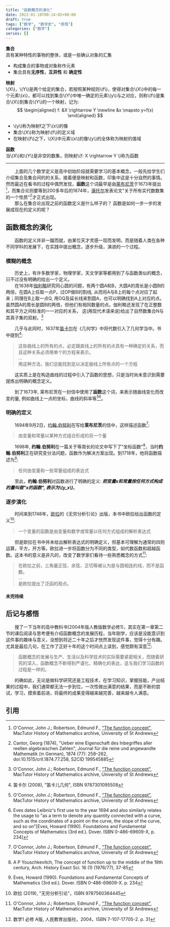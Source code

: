```yaml
---
title: "函数概念的演化"
date: 2022-01-18T00:14:02+08:00
draft: true
tags: ["数学", "数学史", "感悟"]
categories: ["数学"]
series: []
---
```


**集合**  
具有某种特性的事物的整体，或是一些确认对象的汇集  
* 构成集合的事物或对象称作元素  
* 集合具有**无序性**，**互异性** 和 **确定性**  

**映射**  
\\(X\\)，\\(Y\\)是两个给定的集合，若按照某种规则\\(f\\)，使得对集合\\(X\\)中的每一个元素\\(x\\)，都可以找到集合\\(Y\\)中唯一确定的元素\\(y\\)与之对应，则称\\(f\\)是集合\\(X\\)到集合\\(Y\\)的一个映射，记为:  
$$
\begin{aligned}
f: &X \rightarrow Y \newline
&x \mapsto y=f(x)
\end{aligned}
$$
* \\(y\\)称为映射f之下\\(x\\)的像
* 集合\\(X\\)称为映射\\(f\\)的定义域  
* 在映射\\(f\\)之下，\\(X\\)中元素\\(x\\)的像\\(y\\)的全体称为映射的值域

**函数**  
当\\(X\\)和\\(Y\\)是非空的数集，则映射\\(f: X \rightarrow Y \\)称为函数

---

&emsp;&emsp;上面的几个数学定义是高中初始阶段就需要学习的基本概念，一般先给学生们介绍集合及集合间的的关系，接着便是映射和函数，印象中这是十分自然的事情。然而最近在看书的过程中偶然发现，**函数**这个词最早是由[莱布尼茨](https://zh.wikipedia.org/wiki/%E6%88%88%E7%89%B9%E5%BC%97%E9%87%8C%E5%BE%B7%C2%B7%E8%8E%B1%E5%B8%83%E5%B0%BC%E8%8C%A8)于1673年提出[^1]，而集合论则要等到200多年后的1874年，[康托尔](https://zh.wikipedia.org/wiki/%E6%A0%BC%E5%A5%A5%E5%B0%94%E6%A0%BC%C2%B7%E5%BA%B7%E6%89%98%E5%B0%94)发表论文"关于所有实代数数集的一个性质"[^2]才正式出现。  
&emsp;&emsp;那么在集合论出现之前的函数定义是什么样子的？ 函数是如何一步一步的发展成现在的定义的呢？  

## 函数概念的演化
&emsp;&emsp;函数的定义并非一蹴而就，由某位天才灵感一现而发明，而是随着人类在各种不同学科的发展下，在实践中提出概念，逐步升级，演进的一个过程。  

### 模糊的概念
&emsp;&emsp;历史上，有许多数学家，物理学家，天文学家等都用到了与函数类似的概念，只不过没有明确的给出一个定义。  
&emsp;&emsp;在1638年[伽利略](https://zh.wikipedia.org/wiki/%E4%BC%BD%E5%88%A9%E7%95%A5%C2%B7%E4%BC%BD%E5%88%A9%E8%8E%B1)研究同心圆的问题，有两个圆A和B，大圆A的周长是小圆B的两倍，在圆A上任取一点P，过OP做B的割线, 从而将A与B上的每个点对应了起来；同理在B上取一点Q, 用OQ及延长线来割圆A，也可以明确找到A上对应的点。虽然圆A的周长是圆B的两倍，但他们有相同数量的点。伽利略还发现了在正整数和其平方之间标准的一一对应的关系， 这(用现代术语来说)给出了自然数集合N与其真子集的双射。[^1]  

&emsp;&emsp;几乎与此同时，1637年[笛卡尔](https://zh.wikipedia.org/wiki/%E5%8B%92%E5%86%85%C2%B7%E7%AC%9B%E5%8D%A1%E5%B0%94)在《几何学》中将代数引入了几何学当中。书中提到[^3]:  
 >这些曲线上的所有的点，必定跟直线上的所有的点具有一种确定的关系，而且这种关系必须用单个的方程来表示。  
 >...  
 >用这种方法，我们总能找到足以决定曲线上所有点的一个方程  

&emsp;&emsp;这实质上是在构造曲线的过程中引入了函数的思想，只是当时尚未意识到需要提炼出明确的概念定义。  

&emsp;&emsp;到了1673年, 莱布尼茨在一封信中使用了**函数**这个词，来表示随曲线变化而改变的量, 例如曲线上一点的坐标，曲线的斜率等[^1][^4]。


### 明确的定义
&emsp;&emsp;1694年9月2日，[约翰.伯努利](https://zh.wikipedia.org/wiki/%E7%B4%84%E7%BF%B0%C2%B7%E7%99%BD%E5%8A%AA%E5%88%A9)在写给**莱布尼茨**的信中，这样描述函数[^1]:  
>由变量和常量以某种方式组合形成的另一个量  

&emsp;&emsp;1698年, **约翰.伯努利**在一篇关于等周长的论文中写下了"坐标函数"[^5]，当时**约翰.伯努利**正在研究变分法问题，函数作为解决方案出现。到1718年，他将函数描述为[^6]:  
>任何由变量和一些常量组成的表达式  

&emsp;&emsp;至此，**约翰.伯努利**对函数进行了明确的定义: ***把变量x和常量按任何方式构成的量叫做"x的函数", 表示为\\(y_x\\)***。

### 逐步演化
&emsp;&emsp;时间来到1748年，[欧拉](https://zh.wikipedia.org/wiki/%E8%90%8A%E6%98%82%E5%93%88%E5%BE%B7%C2%B7%E6%AD%90%E6%8B%89)的《无穷分析引论》出版，本书中欧拉给出函数的定义[^7]:  
>一个变量的函数是由变量和数字或常量以任何方式组成的解析表达式  

&emsp;&emsp;但是欧拉在书中并未给出解析表达式的明确定义，但基本可理解为通常的四则运算，平方，开方等。欧拉进一步将函数分为不同的类型，如代数函数和超越函数。这本书的意义是非凡的，改变了数学家们看待一些熟悉概念的方式[^1]:  
>在欧拉之前，三角量正弦、余弦、正切等被认为是与圆相连的线，而不是函数。  
>...  
>是欧拉提出了泛函的观点。   

#### 未完待续

## 后记与感悟
&emsp;&emsp;搜了一下当年的高中教科书(2004年版人教版数学必修1)，其实在第一章第二节的课后阅读与思考便有介绍函数概念的发展历程，当年刚学，应该是没能意识到这件事的趣味与意义，没想到将近二十年之后才恍然发现这件事，觉得十分有趣。尤其是最后几句，在工作了正好十年的这个时间点上读到，感觉颇有深意[^8]:  
>函数概念的发展与生产、生活以及科学技术的实际需要紧密相关，而随着研究的深入，函数概念不断得到严谨化、精确化的表达，这与我们学习函数的过程是一样的。  

&emsp;&emsp;的确如此，无论是做科学研究还是工程技术，在学习知识，掌握技能，产出结果的过程中，我们通常都无法一步到位，一次性做出满意的结果，而是不断的尝试，学习，摸索着前进，将最终的成果变得越来越完善，越来越令人满意。

## 引用
[^1]: O'Connor, John J.; Robertson, Edmund F., ["The function concept"](https://mathshistory.st-andrews.ac.uk/HistTopics/Functions/), MacTutor History of Mathematics archive, University of St Andrews
[^2]: Cantor, Georg (1874), "Ueber eine Eigenschaft des Inbegriffes aller reellen algebraischen Zahlen", Journal für die reine und angewandte Mathematik (in German), 1874 (77): 258–262, doi:10.1515/crll.1874.77.258, S2CID 199545885
[^3]: 笛卡尔 (2008), "笛卡儿几何", ISBN 9787301095508
[^4]: Eves dates Leibniz's first use to the year 1694 and also similarly relates the usage to "as a term to denote any quantity connected with a curve, such as the coordinates of a point on the curve, the slope of the curve, and so on"[Eves, Howard (1990). Foundations and Fundamental Concepts of Mathematics (3rd ed.). Dover. ISBN 0-486-69609-X, p. 234]
[^5]: A P Youschkevitch, The concept of function up to the middle of the 19th century, Arch. History Exact Sci. 16 (1) (1976/77), 37-85
[^6]: Eves, Howard (1990). Foundations and Fundamental Concepts of Mathematics (3rd ed.). Dover. ISBN 0-486-69609-X. p. 234
[^7]: 欧拉 (2019), "无穷分析引论"，ISBN 9787560364445
[^8]: 数学1 必修 A版, 人民教育出版社，2004，ISBN 7-107-17705-2. p. 31

